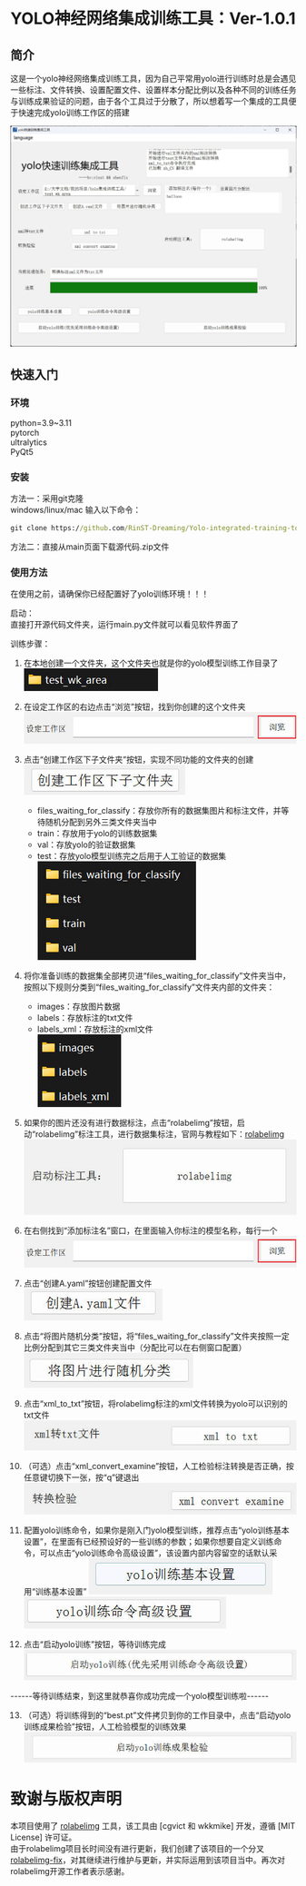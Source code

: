 # YOLO神经网络集成训练工具：Ver-1.0.1  
  
## 简介  
这是一个yolo神经网络集成训练工具，因为自己平常用yolo进行训练时总是会遇见一些标注、文件转换、设置配置文件、设置样本分配比例以及各种不同的训练任务与训练成果验证的问题，由于各个工具过于分散了，所以想着写一个集成的工具便于快速完成yolo训练工作区的搭建  
  
![主界面图片正在加载中](./README_images/zh_CN/main_menu.jpg)

## 快速入门
### 环境
python=3.9~3.11  
pytorch  
ultralytics  
PyQt5
### 安装
方法一：采用git克隆  
windows/linux/mac 输入以下命令：
```cmd
git clone https://github.com/RinST-Dreaming/Yolo-integrated-training-tool.git
```  
  
方法二：直接从main页面下载源代码.zip文件

### 使用方法
在使用之前，请确保你已经配置好了yolo训练环境！！！

启动：  
直接打开源代码文件夹，运行main.py文件就可以看见软件界面了  
  
训练步骤：  
1. 在本地创建一个文件夹，这个文件夹也就是你的yolo模型训练工作目录了  
    ![图片正在加载中](./README_images/zh_CN/work_space_dir.jpg)

2. 在设定工作区的右边点击“浏览”按钮，找到你创建的这个文件夹  
    ![图片正在加载中](./README_images/zh_CN/browse_button.jpg)

3. 点击“创建工作区下子文件夹”按钮，实现不同功能的文件夹的创建  
    ![图片正在加载中](./README_images/zh_CN/create_work_frame_button.jpg)
   - files_waiting_for_classify：存放你所有的数据集图片和标注文件，并等待随机分配到另外三类文件夹当中
   - train：存放用于yolo的训练数据集
   - val：存放yolo的验证数据集
   - test：存放yolo模型训练完之后用于人工验证的数据集
    ![图片正在加载中](./README_images/zh_CN/main_dir_branch.jpg)

4. 将你准备训练的数据集全部拷贝进“files_waiting_for_classify”文件夹当中，按照以下规则分类到“files_waiting_for_classify”文件夹内部的文件夹：
   - images：存放图片数据
   - labels：存放标注的txt文件
   - labels_xml：存放标注的xml文件  
    ![图片正在加载中](./README_images/zh_CN/sub_dir_branch.jpg)
  
5. 如果你的图片还没有进行数据标注，点击“rolabelimg”按钮，启动“rolabelimg”标注工具，进行数据集标注，官网与教程如下：[rolabelimg](https://github.com/cgvict/roLabelImg)  
    ![图片正在加载中](./README_images/zh_CN/rolabelimg_button.jpg)

6. 在右侧找到“添加标注名”窗口，在里面输入你标注的模型名称，每行一个 
    ![图片正在加载中](./README_images/zh_CN/browse_button.jpg)

7. 点击“创建A.yaml”按钮创建配置文件  
    ![图片正在加载中](./README_images/zh_CN/create_A.yaml_button.jpg)

8. 点击“将图片随机分类”按钮，将“files_waiting_for_classify”文件夹按照一定比例分配到其它三类文件夹当中（分配比可以在右侧窗口配置）  
    ![图片正在加载中](./README_images/zh_CN/randomly_categorize_button.jpg)
   
9.  点击“xml_to_txt”按钮，将rolabelimg标注的xml文件转换为yolo可以识别的txt文件  
    ![图片正在加载中](./README_images/zh_CN/convert_xml_to_txt_button.jpg)

10. （可选）点击“xml_convert_examine”按钮，人工检验标注转换是否正确，按任意键切换下一张，按“q”键退出  
    ![图片正在加载中](./README_images/zh_CN/convert_examination_button.jpg)

11. 配置yolo训练命令，如果你是刚入门yolo模型训练，推荐点击“yolo训练基本设置”，在里面有已经预设好的一些训练的参数；如果你想要自定义训练命令，可以点击“yolo训练命令高级设置”，该设置内部内容留空的话默认采用“训练基本设置”
    ![图片正在加载中](./README_images/zh_CN/basic_training_setting_button.jpg)
    ![图片正在加载中](./README_images/zh_CN/command_training_setting_button.jpg)

12. 点击“启动yolo训练”按钮，等待训练完成
    ![图片正在加载中](./README_images/zh_CN/start_yolo_training_button.jpg)

------等待训练结束，到这里就恭喜你成功完成一个yolo模型训练啦------

13.  （可选）将训练得到的“best.pt”文件拷贝到你的工作目录中，点击“启动yolo训练成果检验”按钮，人工检验模型的训练效果
    ![图片正在加载中](./README_images/zh_CN/start_yolo_validation_button.jpg)


# 致谢与版权声明  
本项目使用了 [rolabelimg](https://github.com/cgvict/roLabelImg) 工具，该工具由 [cgvict 和 wkkmike] 开发，遵循 [MIT License] 许可证。  
由于rolabelimg项目长时间没有进行更新，我们创建了该项目的一个分叉[rolabelimg-fix](https://github.com/RinST-Dreaming/roLabelImg-fix)，对其继续进行维护与更新，并实际运用到该项目当中。再次对rolabelimg开源工作者表示感谢。
